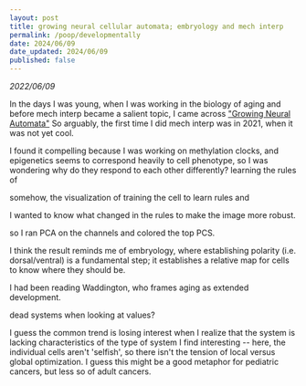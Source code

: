 ```yaml
---
layout: post
title: growing neural cellular automata; embryology and mech interp
permalink: /poop/developmentally
date: 2024/06/09
date_updated: 2024/06/09
published: false
---
```


_2022/06/09_

In the days I was young, when I was working in the biology of aging and before mech interp became a salient topic, I came across ["Growing Neural Automata"]()
So arguably, the first time I did mech interp was in 2021, when it was not yet cool. 

I found it compelling because I was working on methylation clocks, and epigenetics seems to correspond heavily to cell phenotype, so I was wondering why 
do they respond to each other differently? learning the rules of 

somehow, the visualization of training the cell to learn rules and 

I wanted to know what changed in the rules to make the image more robust.

so I ran PCA on the channels and colored the top PCS.

I think the result reminds me of embryology, where establishing polarity (i.e. dorsal/ventral) is a fundamental step; it establishes a relative map for cells to know where they should be.   

I had been reading Waddington, who frames aging as extended development.

dead systems when looking at values?

I guess the common trend is losing interest when I realize that the system is lacking characteristics of the type of system I find interesting -- here, the individual cells aren't 'selfish', so there isn't the tension of local versus global optimization. I guess this might be a good metaphor for pediatric cancers, but less so of adult cancers. 
